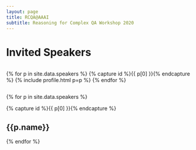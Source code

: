 ```yaml
---
layout: page
title: RCQA@AAAI
subtitle: Reasoning for Complex QA Workshop 2020
---
```


# Invited Speakers


<div class="container">
  <div class="column">

{% for p in site.data.speakers %} {% capture id %}{{ p[0] }}{% endcapture %} {% include profile.html p=p %} {% endfor %}

</div>
</div>

{% for p in site.data.speakers %}

{% capture id %}{{ p[0] }}{% endcapture %}

## {{p.name}}

{% endfor %}


<!-- ## Ray Mooney

## Nasrin Mostafazadeh

## Dan Roth

## Sameer Singh

## Robyn Speer

## Bishan Yang -->